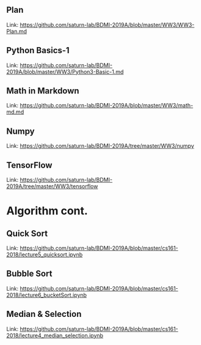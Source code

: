 ## Plan

Link: https://github.com/saturn-lab/BDMI-2019A/blob/master/WW3/WW3-Plan.md

## Python Basics-1

Link: https://github.com/saturn-lab/BDMI-2019A/blob/master/WW3/Python3-Basic-1.md

## Math in Markdown

Link: https://github.com/saturn-lab/BDMI-2019A/blob/master/WW3/math-md.md

## Numpy 

 Link: https://github.com/saturn-lab/BDMI-2019A/tree/master/WW3/numpy

## TensorFlow

Link: https://github.com/saturn-lab/BDMI-2019A/tree/master/WW3/tensorflow

# Algorithm cont.

## Quick Sort

Link: https://github.com/saturn-lab/BDMI-2019A/blob/master/cs161-2018/lecture5_quicksort.ipynb

## Bubble Sort

Link: https://github.com/saturn-lab/BDMI-2019A/blob/master/cs161-2018/lecture6_bucketSort.ipynb

## Median & Selection

Link: https://github.com/saturn-lab/BDMI-2019A/blob/master/cs161-2018/lecture4_median_selection.ipynb
